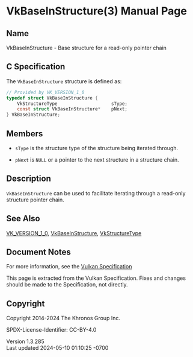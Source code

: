# VkBaseInStructure(3) Manual Page

## Name

VkBaseInStructure - Base structure for a read-only pointer chain



## <a href="#_c_specification" class="anchor"></a>C Specification

The `VkBaseInStructure` structure is defined as:

``` c
// Provided by VK_VERSION_1_0
typedef struct VkBaseInStructure {
    VkStructureType                    sType;
    const struct VkBaseInStructure*    pNext;
} VkBaseInStructure;
```

## <a href="#_members" class="anchor"></a>Members

- `sType` is the structure type of the structure being iterated through.

- `pNext` is `NULL` or a pointer to the next structure in a structure
  chain.

## <a href="#_description" class="anchor"></a>Description

`VkBaseInStructure` can be used to facilitate iterating through a
read-only structure pointer chain.

## <a href="#_see_also" class="anchor"></a>See Also

[VK_VERSION_1_0](https://registry.khronos.org/vulkan/specs/1.3-extensions/man/html/VK_VERSION_1_0.html),
[VkBaseInStructure](https://registry.khronos.org/vulkan/specs/1.3-extensions/man/html/VkBaseInStructure.html),
[VkStructureType](https://registry.khronos.org/vulkan/specs/1.3-extensions/man/html/VkStructureType.html)

## <a href="#_document_notes" class="anchor"></a>Document Notes

For more information, see the <a
href="https://registry.khronos.org/vulkan/specs/1.3-extensions/html/vkspec.html#VkBaseInStructure"
target="_blank" rel="noopener">Vulkan Specification</a>

This page is extracted from the Vulkan Specification. Fixes and changes
should be made to the Specification, not directly.

## <a href="#_copyright" class="anchor"></a>Copyright

Copyright 2014-2024 The Khronos Group Inc.

SPDX-License-Identifier: CC-BY-4.0

Version 1.3.285  
Last updated 2024-05-10 01:10:25 -0700
